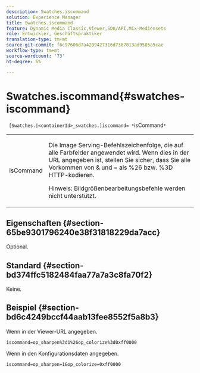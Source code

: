 ```yaml
---
description: Swatches.iscommand
solution: Experience Manager
title: Swatches.iscommand
feature: Dynamic Media Classic,Viewer,SDK/API,Mix-Mediensets
role: Entwickler, Geschäftspraktiker
translation-type: tm+mt
source-git-commit: f6c97606d7a4209427316d7367013ad9585a5cae
workflow-type: tm+mt
source-wordcount: '73'
ht-degree: 6%

---
```



# Swatches.iscommand{#swatches-iscommand}

` [Swatches.|<containerId>_swatches.]iscommand= *`isCommand`*`

<table id="table_43A84C1044574A6FAB8CE67D71AAD5EC"> 
 <tbody> 
  <tr> 
   <td colname="col1"> <p> <span class="codeph"> <span class="varname"> isCommand</span> </span> </p> </td> 
   <td colname="col2"> <p> Die Image Serving-Befehlszeichenfolge, die auf alle Farbfelder angewendet wird. Wenn dies in der URL angegeben ist, stellen Sie sicher, dass Sie alle Vorkommen von <span class="codeph"> &amp;</span> und <span class="codeph"> =</span> als <span class="codeph"> %26</span> bzw. <span class="codeph"> %3D</span> HTTP-kodieren. </p> <p> <p>Hinweis:  Bildgrößenbearbeitungsbefehle werden nicht unterstützt. </p> </p> </td> 
  </tr> 
 </tbody> 
</table>

## Eigenschaften {#section-65be9301796240e38f31818229da7acc}

Optional.

## Standard {#section-bd374ffc5182484faa77a7a3c8fa70f2}

Keine.

## Beispiel {#section-bd6c4249bccf44aab13fee8552f5a8b3}

Wenn in der Viewer-URL angegeben.

`iscommand=op_sharpen%3d1%26op_colorize%3d0xff0000`

Wenn in den Konfigurationsdaten angegeben.

`iscommand=op_sharpen=1&op_colorize=0xff0000`
